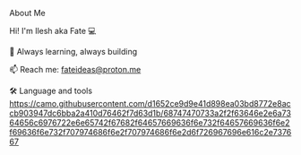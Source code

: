  About Me

 Hi! I'm Ilesh aka Fate 
   💻  

   🌱 Always learning, always building 

   📫 Reach me: fateideas@proton.me

 🛠 Language and tools
    https://camo.githubusercontent.com/d1652ce9d9e41d898ea03bd8772e8accb903947dc6bba2a410d76462f7d63d1b/68747470733a2f2f63646e2e6a7364656c6976722e6e65742f67682f64657669636f6e732f64657669636f6e2f69636f6e732f707974686f6e2f707974686f6e2d6f726967696e616c2e737667
<!---
fateideas/fateideas is a ✨ special ✨ repository because its `README.md` (this file) appears on your GitHub profile.
You can click the Preview link to take a look at your changes.
--->
